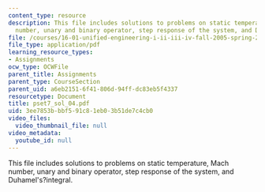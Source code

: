 ```yaml
---
content_type: resource
description: This file includes solutions to problems on static temperature, Mach
  number, unary and binary operator, step response of the system, and Duhamel's?integral.
file: /courses/16-01-unified-engineering-i-ii-iii-iv-fall-2005-spring-2006/3ee7853bbbf591c81eb03b51de7c4cb0_pset7_sol_04.pdf
file_type: application/pdf
learning_resource_types:
- Assignments
ocw_type: OCWFile
parent_title: Assignments
parent_type: CourseSection
parent_uid: a6eb2151-6f41-806d-94ff-dc83eb5f4337
resourcetype: Document
title: pset7_sol_04.pdf
uid: 3ee7853b-bbf5-91c8-1eb0-3b51de7c4cb0
video_files:
  video_thumbnail_file: null
video_metadata:
  youtube_id: null
---
```

This file includes solutions to problems on static temperature, Mach number, unary and binary operator, step response of the system, and Duhamel's?integral.